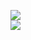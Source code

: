 [![](https://img.shields.io/badge/Made%20With-Github%20Spray-lightgrey.svg?style=for-the-badge&logo=github)](https://github.com/Annihil/github-spray#7430)  
[![](https://i.imgur.com/2DrTn0Z.gif)](https://github.com/Annihil/github-spray)